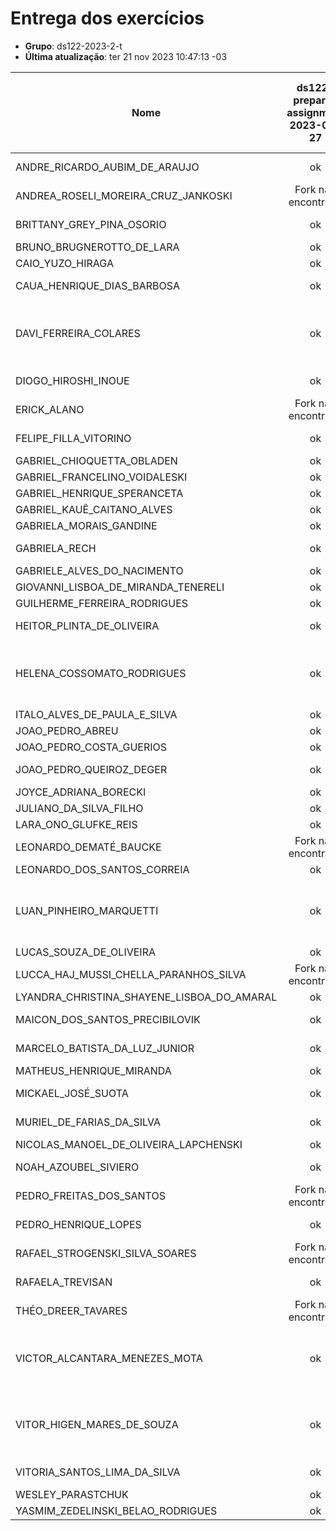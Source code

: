# Entrega dos exercícios

- **Grupo**: ds122-2023-2-t
- **Última atualização**: ter 21 nov 2023 10:47:13 -03

|Nome|	ds122-prepare-assignment<br>2023-09-27|	ds122-http-assignment<br>2023-09-27|	ds122-html-tables-assignment<br>2023-09-27|	ds122-html-store-assignment<br>2023-09-27|	ds122-css-assignment<br>2023-09-27|	ds122-js-exercises-assignment<br>2023-09-27|	ds122-dom-assignment<br>2023-09-27|	ds122-php-assignment<br>2023-11-15|	ds122-php-form-assignment<br>2023-11-15|
|----|	:---:|	:---:|	:---:|	:---:|	:---:|	:---:|	:---:|	:---:|	:---:|
|ANDRE_RICARDO_AUBIM_DE_ARAUJO|	 ok |	 ok |	 ok |	 ok |	 ok |	 Fork não encontrado |	 Fork não encontrado |	 Fork não encontrado |	 Fork não encontrado |
|ANDREA_ROSELI_MOREIRA_CRUZ_JANKOSKI|	 Fork não encontrado |	 Fork não encontrado |	 Fork não encontrado |	 Fork não encontrado |	 Fork não encontrado |	 Fork não encontrado |	 Fork não encontrado |	 Fork não encontrado |	 Fork não encontrado |
|BRITTANY_GREY_PINA_OSORIO|	 ok |	 ok |	 Fork não encontrado |	 Fork não encontrado |	 ok |	 Fork não encontrado |	 Fork não encontrado |	 Fork não encontrado |	 Fork não encontrado |
|BRUNO_BRUGNEROTTO_DE_LARA|	 ok |	 ok |	 ok |	 ok |	 ok |	 ok |	 ok |	 ok |	 ok |
|CAIO_YUZO_HIRAGA|	 ok |	 ok |	 ok |	 ok |	 ok |	 ok |	 ok |	 ok |	 ok |
|CAUA_HENRIQUE_DIAS_BARBOSA|	 ok |	 ok |	 ok |	 ok |	 ok |	 ok |	 ok |	 Fork não encontrado |	 Fork não encontrado |
|DAVI_FERREIRA_COLARES|	 ok |	 ok |	 ok |	 ok |	 ok |	 ok |	 Fork, mas nenhum commit até data de entrega|	 Fork não encontrado |	 ok |
|DIOGO_HIROSHI_INOUE|	 ok |	 ok |	 ok |	 ok |	 ok |	 ok |	 ok |	 Fork não encontrado |	 Fork não encontrado |
|ERICK_ALANO|	 Fork não encontrado |	 Fork não encontrado |	 Fork não encontrado |	 Fork não encontrado |	 Fork não encontrado |	 Fork não encontrado |	 Fork não encontrado |	 Fork não encontrado |	 Fork não encontrado |
|FELIPE_FILLA_VITORINO|	 ok |	 ok |	 Fork não encontrado |	 Fork não encontrado |	 ok |	 ok |	 ok |	 Fork não encontrado |	 ok |
|GABRIEL_CHIOQUETTA_OBLADEN|	 ok |	 ok |	 ok |	 ok |	 ok |	 ok |	 ok |	 ok |	 ok |
|GABRIEL_FRANCELINO_VOIDALESKI|	 ok |	 ok |	 ok |	 ok |	 ok |	 ok |	 ok |	 ok |	 ok |
|GABRIEL_HENRIQUE_SPERANCETA|	 ok |	 ok |	 ok |	 ok |	 ok |	 ok |	 ok |	 ok |	 ok |
|GABRIEL_KAUÊ_CAITANO_ALVES|	 ok |	 ok |	 ok |	 ok |	 ok |	 ok |	 ok |	 ok |	 ok |
|GABRIELA_MORAIS_GANDINE|	 ok |	 ok |	 ok |	 ok |	 ok |	 ok |	 ok |	 ok |	 ok |
|GABRIELA_RECH|	 ok |	 ok |	 ok |	 ok |	 ok |	 ok |	 Fork não encontrado |	 ok |	 ok |
|GABRIELE_ALVES_DO_NACIMENTO|	 ok |	 ok |	 ok |	 ok |	 ok |	 ok |	 ok |	 ok |	 ok |
|GIOVANNI_LISBOA_DE_MIRANDA_TENERELI|	 ok |	 ok |	 ok |	 ok |	 ok |	 ok |	 ok |	 ok |	 ok |
|GUILHERME_FERREIRA_RODRIGUES|	 ok |	 ok |	 ok |	 ok |	 ok |	 ok |	 ok |	 ok |	 ok |
|HEITOR_PLINTA_DE_OLIVEIRA|	 ok |	 ok |	 ok |	 ok |	 ok |	 ok |	 Fork não encontrado |	 ok |	 ok |
|HELENA_COSSOMATO_RODRIGUES|	 ok |	 ok |	 ok |	 ok |	 ok |	 ok |	 ok |	 Fork não encontrado |	 Fork, mas nenhum commit até data de entrega|
|ITALO_ALVES_DE_PAULA_E_SILVA|	 ok |	 ok |	 ok |	 ok |	 ok |	 ok |	 ok |	 ok |	 ok |
|JOAO_PEDRO_ABREU|	 ok |	 ok |	 ok |	 ok |	 ok |	 ok |	 ok |	 ok |	 ok |
|JOAO_PEDRO_COSTA_GUERIOS|	 ok |	 ok |	 ok |	 ok |	 ok |	 ok |	 ok |	 ok |	 ok |
|JOAO_PEDRO_QUEIROZ_DEGER|	 ok |	 ok |	 Fork não encontrado |	 Fork não encontrado |	 ok |	 Fork não encontrado |	 Fork não encontrado |	 Fork não encontrado |	 Fork não encontrado |
|JOYCE_ADRIANA_BORECKI|	 ok |	 ok |	 ok |	 ok |	 ok |	 ok |	 ok |	 ok |	 ok |
|JULIANO_DA_SILVA_FILHO|	 ok |	 ok |	 ok |	 ok |	 ok |	 ok |	 ok |	 ok |	 ok |
|LARA_ONO_GLUFKE_REIS|	 ok |	 ok |	 ok |	 ok |	 ok |	 ok |	 ok |	 ok |	 ok |
|LEONARDO_DEMATÉ_BAUCKE|	 Fork não encontrado |	 Fork não encontrado |	 Fork não encontrado |	 Fork não encontrado |	 Fork não encontrado |	 Fork não encontrado |	 Fork não encontrado |	 Fork não encontrado |	 Fork não encontrado |
|LEONARDO_DOS_SANTOS_CORREIA|	 ok |	 ok |	 ok |	 ok |	 ok |	 ok |	 ok |	 ok |	 ok |
|LUAN_PINHEIRO_MARQUETTI|	 ok |	 ok |	 ok |	 ok |	 ok |	 ok |	 ok |	 Fork não encontrado |	 Fork, mas nenhum commit até data de entrega|
|LUCAS_SOUZA_DE_OLIVEIRA|	 ok |	 ok |	 ok |	 ok |	 ok |	 ok |	 ok |	 ok |	 ok |
|LUCCA_HAJ_MUSSI_CHELLA_PARANHOS_SILVA|	 Fork não encontrado |	 ok |	 ok |	 ok |	 ok |	 Fork não encontrado |	 ok |	 ok |	 ok |
|LYANDRA_CHRISTINA_SHAYENE_LISBOA_DO_AMARAL|	 ok |	 ok |	 ok |	 ok |	 ok |	 ok |	 ok |	 ok |	 ok |
|MAICON_DOS_SANTOS_PRECIBILOVIK|	 ok |	 ok |	 ok |	 Fork não encontrado |	 ok |	 ok |	 ok |	 Fork não encontrado |	 Fork não encontrado |
|MARCELO_BATISTA_DA_LUZ_JUNIOR|	 ok |	 ok |	 ok |	 ok |	 ok |	 ok |	 ok |	 ok |	 Fork não encontrado |
|MATHEUS_HENRIQUE_MIRANDA|	 ok |	 ok |	 ok |	 ok |	 ok |	 ok |	 ok |	 ok |	 ok |
|MICKAEL_JOSÉ_SUOTA|	 ok |	 ok |	 Fork não encontrado |	 Fork não encontrado |	 Fork não encontrado |	 Fork não encontrado |	 Fork não encontrado |	 Fork não encontrado |	 Fork não encontrado |
|MURIEL_DE_FARIAS_DA_SILVA|	 ok |	 Fork não encontrado |	 Fork não encontrado |	 Fork não encontrado |	 Fork não encontrado |	 Fork não encontrado |	 Fork não encontrado |	 Fork não encontrado |	 Fork não encontrado |
|NICOLAS_MANOEL_DE_OLIVEIRA_LAPCHENSKI|	 ok |	 ok |	 ok |	 ok |	 ok |	 ok |	 ok |	 ok |	 ok |
|NOAH_AZOUBEL_SIVIERO|	 ok |	 ok |	 ok |	 ok |	 ok |	 ok |	 ok |	 Fork não encontrado |	 Fork não encontrado |
|PEDRO_FREITAS_DOS_SANTOS|	 Fork não encontrado |	 Fork não encontrado |	 Fork não encontrado |	 Fork não encontrado |	 Fork não encontrado |	 Fork não encontrado |	 Fork não encontrado |	 Fork não encontrado |	 Fork não encontrado |
|PEDRO_HENRIQUE_LOPES|	 ok |	 ok |	 ok |	 ok |	 ok |	 ok |	 ok |	 ok |	 Fork não encontrado |
|RAFAEL_STROGENSKI_SILVA_SOARES|	 Fork não encontrado |	 Fork não encontrado |	 Fork não encontrado |	 Fork não encontrado |	 Fork não encontrado |	 Fork não encontrado |	 Fork não encontrado |	 Fork não encontrado |	 Fork não encontrado |
|RAFAELA_TREVISAN|	 ok |	 ok |	 ok |	 ok |	 ok |	 ok |	 ok |	 Fork não encontrado |	 Fork não encontrado |
|THÉO_DREER_TAVARES|	 Fork não encontrado |	 Fork não encontrado |	 Fork não encontrado |	 Fork não encontrado |	 Fork não encontrado |	 Fork não encontrado |	 Fork não encontrado |	 Fork não encontrado |	 Fork não encontrado |
|VICTOR_ALCANTARA_MENEZES_MOTA|	 ok |	 ok |	 ok |	 ok |	 ok |	 ok |	 ok |	 Fork, mas nenhum commit até data de entrega|	 ok |
|VITOR_HIGEN_MARES_DE_SOUZA|	 ok |	 ok |	 Fork, mas nenhum commit até data de entrega|	 Fork não encontrado |	 ok |	 ok |	 Fork não encontrado |	 Fork não encontrado |	 Fork não encontrado |
|VITORIA_SANTOS_LIMA_DA_SILVA|	 ok |	 ok |	 ok |	 ok |	 ok |	 ok |	 ok |	 Fork não encontrado |	 Fork não encontrado |
|WESLEY_PARASTCHUK|	 ok |	 ok |	 ok |	 ok |	 ok |	 ok |	 ok |	 ok |	 ok |
|YASMIM_ZEDELINSKI_BELAO_RODRIGUES|	 ok |	 ok |	 ok |	 ok |	 ok |	 ok |	 ok |	 ok |	 ok |
